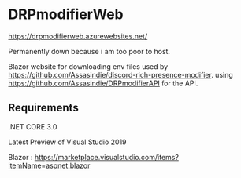 # DRPmodifierWeb
https://drpmodifierweb.azurewebsites.net/

Permanently down because i am too poor to host.

Blazor website for downloading env files used by https://github.com/Assasindie/discord-rich-presence-modifier. using https://github.com/Assasindie/DRPmodifierAPI for the API.
## Requirements
.NET CORE 3.0

Latest Preview of Visual Studio 2019 

Blazor : https://marketplace.visualstudio.com/items?itemName=aspnet.blazor
